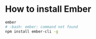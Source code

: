 # How to install Ember

```bash
ember
# -bash: ember: command not found
npm install ember-cli -g
```
